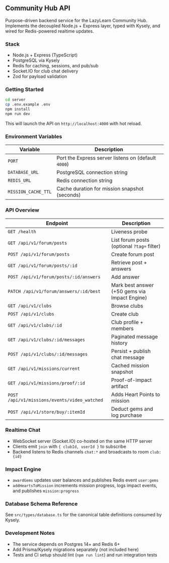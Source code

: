 ## Community Hub API

Purpose-driven backend service for the LazyLearn Community Hub. Implements the decoupled Node.js + Express layer, typed with Kysely, and wired for Redis-powered realtime updates.

### Stack

- Node.js + Express (TypeScript)
- PostgreSQL via Kysely
- Redis for caching, sessions, and pub/sub
- Socket.IO for club chat delivery
- Zod for payload validation

### Getting Started

```bash
cd server
cp .env.example .env
npm install
npm run dev
```

This will launch the API on `http://localhost:4000` with hot reload.

### Environment Variables

| Variable | Description |
| --- | --- |
| `PORT` | Port the Express server listens on (default `4000`) |
| `DATABASE_URL` | PostgreSQL connection string |
| `REDIS_URL` | Redis connection string |
| `MISSION_CACHE_TTL` | Cache duration for mission snapshot (seconds) |

### API Overview

| Endpoint | Description |
| --- | --- |
| `GET /health` | Liveness probe |
| `GET /api/v1/forum/posts` | List forum posts (optional `?tag=` filter) |
| `POST /api/v1/forum/posts` | Create forum post |
| `GET /api/v1/forum/posts/:id` | Retrieve post + answers |
| `POST /api/v1/forum/posts/:id/answers` | Add answer |
| `PATCH /api/v1/forum/answers/:id/best` | Mark best answer (+50 gems via Impact Engine) |
| `GET /api/v1/clubs` | Browse clubs |
| `POST /api/v1/clubs` | Create club |
| `GET /api/v1/clubs/:id` | Club profile + members |
| `GET /api/v1/clubs/:id/messages` | Paginated message history |
| `POST /api/v1/clubs/:id/messages` | Persist + publish chat message |
| `GET /api/v1/missions/current` | Cached mission snapshot |
| `GET /api/v1/missions/proof/:id` | Proof-of-impact artifact |
| `POST /api/v1/missions/events/video_watched` | Adds Heart Points to mission |
| `POST /api/v1/store/buy/:itemId` | Deduct gems and log purchase |

### Realtime Chat

- WebSocket server (Socket.IO) co-hosted on the same HTTP server
- Clients emit `join` with `{ clubId, userId }` to subscribe
- Backend listens to Redis channels `chat:*` and broadcasts to room `club:{id}`

### Impact Engine

- `awardGems` updates user balances and publishes Redis event `user:gems`
- `addHeartsToMission` increments mission progress, logs impact events, and publishes `mission:progress`

### Database Schema Reference

See `src/types/database.ts` for the canonical table definitions consumed by Kysely.

### Development Notes

- The service depends on Postgres 14+ and Redis 6+
- Add Prisma/Kysely migrations separately (not included here)
- Tests and CI setup should lint (`npm run lint`) and run integration tests
